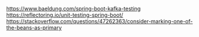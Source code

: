 https://www.baeldung.com/spring-boot-kafka-testing
https://reflectoring.io/unit-testing-spring-boot/
https://stackoverflow.com/questions/47262363/consider-marking-one-of-the-beans-as-primary